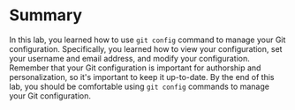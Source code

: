 # Summary

In this lab, you learned how to use `git config` command to manage your Git configuration. Specifically, you learned how to view your configuration, set your username and email address, and modify your configuration. Remember that your Git configuration is important for authorship and personalization, so it's important to keep it up-to-date. By the end of this lab, you should be comfortable using `git config` commands to manage your Git configuration.
